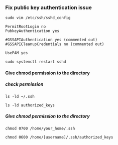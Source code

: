 ### Fix public key authentication issue

```
sudo vim /etc/ssh/sshd_config
```

```
PermitRootLogin no
PubkeyAuthentication yes

#GSSAPIAuthentication yes (commented out)
#GSSAPICleanupCredentials no (commented out)

UsePAM yes
```

```
sudo systemctl restart sshd
```

#### Give chmod permission to the directory

##### check permission

```
ls -ld ~/.ssh
```

```
ls -ld authorized_keys
```

##### Give chmod permission to the directory

```
chmod 0700 /home/your_home/.ssh
```

```
chmod 0600 /home/[username]/.ssh/authorized_keys
```

